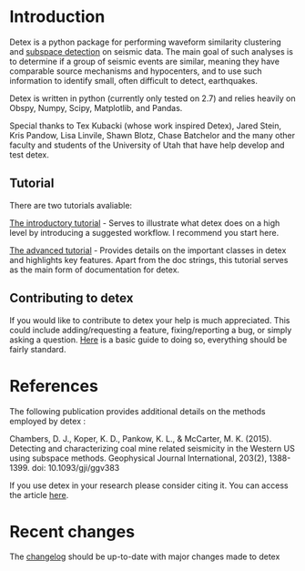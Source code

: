 # Introduction

Detex is a python package for performing waveform similarity clustering and [subspace detection](https://e-reports-ext.llnl.gov/pdf/335299.pdf) on seismic data. The main goal of such analyses is to determine if a group of seismic events are similar, meaning they have comparable source mechanisms and hypocenters, and to use such information to identify small, often difficult to detect, earthquakes.

Detex is written in python (currently only tested on 2.7) and relies heavily on Obspy, Numpy, Scipy, Matplotlib, and Pandas. 

Special thanks to Tex Kubacki (whose work inspired Detex), Jared Stein, Kris Pandow, Lisa Linvile, Shawn Blotz, Chase Batchelor and the many other faculty and students of the University of Utah that have help develop and test detex.

## Tutorial 

There are two tutorials avaliable:

[The introductory tutorial](Readme/intro.md) - Serves to illustrate what detex does on a high level by introducing a suggested workflow. I recommend you start here. 

[The advanced tutorial](Readme/advanced.md) - Provides details on the important classes in detex and highlights key features. Apart from the doc strings, this tutorial serves as the main form of documentation for detex. 

## Contributing to detex

If you would like to contribute to detex your help is much appreciated. This could include adding/requesting a feature, fixing/reporting a bug, or simply asking a question. [Here](ReadMe/ContributeToDetex/contributing.md) is a basic guide to doing so, everything should be fairly standard. 

# References

The following publication provides additional details on the methods employed by detex :

Chambers, D. J., Koper, K. D., Pankow, K. L., & McCarter, M. K. (2015). Detecting and characterizing coal mine related seismicity in the Western US using subspace methods. Geophysical Journal International, 203(2), 1388-1399. doi: 10.1093/gji/ggv383

If you use detex in your research please consider citing it. You can access the article [here](http://gji.oxfordjournals.org/content/203/2/1388.full?keytype=ref&ijkey=5HUaTUw3o0Xikhs). 

# Recent changes
The [changelog](ChangeLog.txt) should be up-to-date with major changes made to detex


